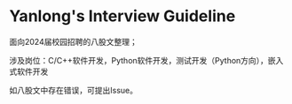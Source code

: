 # Yanlong's Interview Guideline

面向2024届校园招聘的八股文整理；

涉及岗位：C/C++软件开发，Python软件开发，测试开发（Python方向），嵌入式软件开发

如八股文中存在错误，可提出Issue。


